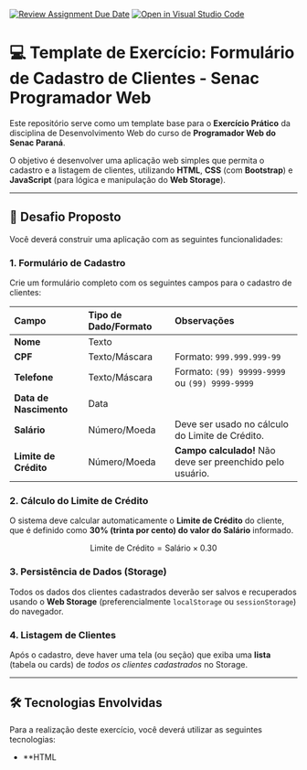 [![Review Assignment Due Date](https://classroom.github.com/assets/deadline-readme-button-22041afd0340ce965d47ae6ef1cefeee28c7c493a6346c4f15d667ab976d596c.svg)](https://classroom.github.com/a/uImbBc_N)
[![Open in Visual Studio Code](https://classroom.github.com/assets/open-in-vscode-2e0aaae1b6195c2367325f4f02e2d04e9abb55f0b24a779b69b11b9e10269abc.svg)](https://classroom.github.com/online_ide?assignment_repo_id=21142713&assignment_repo_type=AssignmentRepo)
# 💻 Template de Exercício: Formulário de Cadastro de Clientes - Senac Programador Web

Este repositório serve como um template base para o **Exercício Prático** da disciplina de Desenvolvimento Web do curso de **Programador Web do Senac Paraná**.

O objetivo é desenvolver uma aplicação web simples que permita o cadastro e a listagem de clientes, utilizando **HTML**, **CSS** (com **Bootstrap**) e **JavaScript** (para lógica e manipulação do **Web Storage**).

---

## 🚀 Desafio Proposto

Você deverá construir uma aplicação com as seguintes funcionalidades:

### 1. Formulário de Cadastro
Crie um formulário completo com os seguintes campos para o cadastro de clientes:

| Campo | Tipo de Dado/Formato | Observações |
| :--- | :--- | :--- |
| **Nome** | Texto | |
| **CPF** | Texto/Máscara | Formato: `999.999.999-99` |
| **Telefone** | Texto/Máscara | Formato: `(99) 99999-9999` ou `(99) 9999-9999` |
| **Data de Nascimento** | Data | |
| **Salário** | Número/Moeda | Deve ser usado no cálculo do Limite de Crédito. |
| **Limite de Crédito** | Número/Moeda | **Campo calculado!** Não deve ser preenchido pelo usuário. |

### 2. Cálculo do Limite de Crédito
O sistema deve calcular automaticamente o **Limite de Crédito** do cliente, que é definido como **30% (trinta por cento) do valor do Salário** informado.

$$\text{Limite de Crédito} = \text{Salário} \times 0.30$$

### 3. Persistência de Dados (Storage)
Todos os dados dos clientes cadastrados deverão ser salvos e recuperados usando o **Web Storage** (preferencialmente `localStorage` ou `sessionStorage`) do navegador.

### 4. Listagem de Clientes
Após o cadastro, deve haver uma tela (ou seção) que exiba uma **lista** (tabela ou cards) de *todos os clientes cadastrados* no Storage.

---

## 🛠️ Tecnologias Envolvidas

Para a realização deste exercício, você deverá utilizar as seguintes tecnologias:

* **HTML
